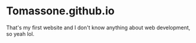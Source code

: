 # Tomassone.github.io
That's my first website and I don't know anything about web development, so yeah lol.
